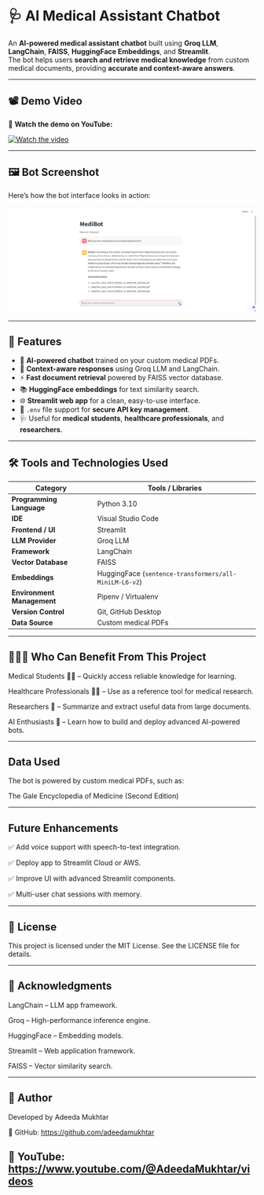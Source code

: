 # 🩺 AI Medical Assistant Chatbot

An **AI-powered medical assistant chatbot** built using **Groq LLM**, **LangChain**, **FAISS**, **HuggingFace Embeddings**, and **Streamlit**.  
The bot helps users **search and retrieve medical knowledge** from custom medical documents, providing **accurate and context-aware answers**.

---

## 📽 Demo Video
🎥 **Watch the demo on YouTube:**

[![Watch the video](https://img.youtube.com/vi/YOUR_VIDEO_ID_HERE/0.jpg)](https://www.youtube.com/watch?v=YOUR_VIDEO_ID_HERE)

---

## 🖼 Bot Screenshot
Here’s how the bot interface looks in action:

![Medical Bot Screenshot](assets/bot-screenshot.png)



---

## 🚀 Features
- 🤖 **AI-powered chatbot** trained on your custom medical PDFs.
- 🧠 **Context-aware responses** using Groq LLM and LangChain.
- ⚡ **Fast document retrieval** powered by FAISS vector database.
- 📚 **HuggingFace embeddings** for text similarity search.
- 🌐 **Streamlit web app** for a clean, easy-to-use interface.
- 🔐 `.env` file support for **secure API key management**.
- 🩺 Useful for **medical students**, **healthcare professionals**, and **researchers**.

---

## 🛠 Tools and Technologies Used

| Category             | Tools / Libraries |
|----------------------|-------------------|
| **Programming Language** | Python 3.10 |
| **IDE** | Visual Studio Code |
| **Frontend / UI** | Streamlit |
| **LLM Provider** | Groq LLM |
| **Framework** | LangChain |
| **Vector Database** | FAISS |
| **Embeddings** | HuggingFace (`sentence-transformers/all-MiniLM-L6-v2`) |
| **Environment Management** | Pipenv / Virtualenv |
| **Version Control** | Git, GitHub Desktop |
| **Data Source** | Custom medical PDFs |

---

## 🧑‍🤝‍🧑 Who Can Benefit From This Project

Medical Students 🧑‍⚕️ – Quickly access reliable knowledge for learning.

Healthcare Professionals 👩‍⚕️ – Use as a reference tool for medical research.

Researchers 🔬 – Summarize and extract useful data from large documents.

AI Enthusiasts 🤖 – Learn how to build and deploy advanced AI-powered bots.

---

## Data Used

The bot is powered by custom medical PDFs, such as:

The Gale Encyclopedia of Medicine (Second Edition)

---

## Future Enhancements

✅ Add voice support with speech-to-text integration.

✅ Deploy app to Streamlit Cloud or AWS.

✅ Improve UI with advanced Streamlit components.

✅ Multi-user chat sessions with memory.

---

## 📜 License

This project is licensed under the MIT License.
See the LICENSE
 file for details.

 ---

## 🌟 Acknowledgments

LangChain
 – LLM app framework.

Groq
 – High-performance inference engine.

HuggingFace
 – Embedding models.

Streamlit
 – Web application framework.

FAISS
 – Vector similarity search.

 ---

## 📝 Author

Developed by Adeeda Mukhtar

💼 GitHub: https://github.com/adeedamukhtar


🎥 YouTube: https://www.youtube.com/@AdeedaMukhtar/videos
---
